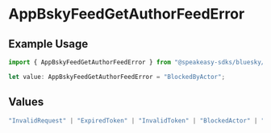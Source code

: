 # AppBskyFeedGetAuthorFeedError

## Example Usage

```typescript
import { AppBskyFeedGetAuthorFeedError } from "@speakeasy-sdks/bluesky/models/errors";

let value: AppBskyFeedGetAuthorFeedError = "BlockedByActor";
```

## Values

```typescript
"InvalidRequest" | "ExpiredToken" | "InvalidToken" | "BlockedActor" | "BlockedByActor"
```